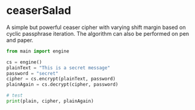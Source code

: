 # ceaserSalad
A simple but powerful ceaser cipher with varying shift margin based on cyclic passphrase iteration.
The algorithm can also be performed on pen and paper.

```python
from main import engine

cs = engine()
plainText = "This is a secret message"
password = "secret"
cipher = cs.encrypt(plainText, password)
plainAgain = cs.decrypt(cipher, password)

# test
print(plain, cipher, plainAgain)
```
